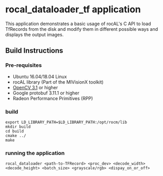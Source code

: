 # rocal_dataloader_tf application
This application demonstrates a basic usage of rocAL's C API to load TfRecords from the disk and modify them in different possible ways and displays the output images.

## Build Instructions

### Pre-requisites
*  Ubuntu 16.04/18.04 Linux
*  rocAL library (Part of the MIVisionX toolkit)
*  [OpenCV 3.1](https://github.com/opencv/opencv/releases) or higher
*  Google protobuf 3.11.1 or higher
*  Radeon Performance Primitives (RPP)

### build
  ````
  export LD_LIBRARY_PATH=$LD_LIBRARY_PATH:/opt/rocm/lib
  mkdir build
  cd build
  cmake ../
  make
  ````
### running the application
  ````
  rocal_dataloader <path-to-TFRecord> <proc_dev> <decode_width> <decode_height> <batch_size> <grayscale/rgb> <dispay_on_or_off>
  ````
